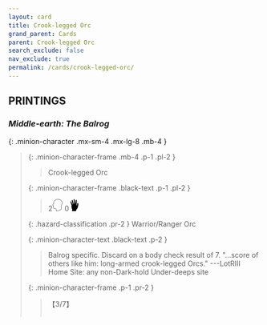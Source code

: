 ```yaml
---
layout: card
title: Crook-legged Orc
grand_parent: Cards
parent: Crook-legged Orc
search_exclude: false
nav_exclude: true
permalink: /cards/crook-legged-orc/
---
```


## PRINTINGS


### _Middle-earth: The Balrog_

{: .minion-character .mx-sm-4 .mx-lg-8 .mb-4 }
> {: .minion-character-frame .mb-4 .p-1 .pl-2 }
> > <div class="hazard-mp"></div>
> > <div class="card-name">Crook-legged Orc</div>
>
> {: .minion-character-frame .black-text .p-1 .pl-2 }
> > 2![](/assets/images/mind.svg) 0![](/assets/images/di.svg)
>
> {: .hazard-classification .pr-2 }
> Warrior/Ranger Orc
>
> {: .minion-character-text .black-text .p-2 }
> > Balrog specific. Discard on a body check result of 7.   "...score of others like him: long-armed crook-legged Orcs."  ---LotRIII  Home Site: any non-Dark-hold Under-deeps site 
>
> {: .minion-character-frame .p-1 .pr-2 }
> > <div class="card-shield">【3/7】</div>
> > <div class="card-corruption-white">&nbsp;</div>
